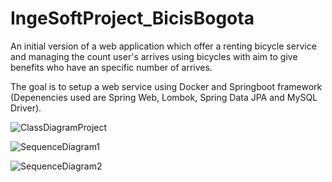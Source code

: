 # IngeSoftProject_BicisBogota

An initial version of a web application which offer a renting bicycle service and  managing the count user's arrives using bicycles with aim to give benefits who have an specific number of arrives.

The goal is to setup a web service using Docker and Springboot framework (Depenencies used are Spring Web, Lombok, Spring Data JPA and MySQL Driver). 

![ClassDiagramProject](https://user-images.githubusercontent.com/49048548/203186518-d7e9e03b-f5e2-41cf-9109-83db764f1b56.PNG)

![SequenceDiagram1](https://user-images.githubusercontent.com/49048548/203198213-4d83992d-c372-4def-88e2-d5b87e47a293.png)

![SequenceDiagram2](https://user-images.githubusercontent.com/49048548/203198803-e04d8b2b-5c3e-4576-8b91-8423bc0e004b.PNG)
